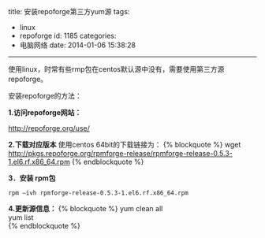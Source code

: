 title: 安装repoforge第三方yum源
tags:
  - linux
  - repoforge
id: 1185
categories:
  - 电脑网络
date: 2014-01-06 15:38:28
---

使用linux，时常有些rmp包在centos默认源中没有，需要使用第三方源repoforge。

安装repoforge的方法：

**1.访问repoforge网站：**

<http://repoforge.org/use/>

**2.下载对应版本**
使用centos 64bit的下载链接为：
{% blockquote %}
wget http://pkgs.repoforge.org/rpmforge-release/rpmforge-release-0.5.3-1.el6.rf.x86_64.rpm
{% endblockquote %}

**3．安装 rpm包**

```rpm –ivh rpmforge-release-0.5.3-1.el6.rf.x86_64.rpm```

**4.更新源信息：**
{% blockquote %}
yum clean all	
yum list  
{% endblockquote %}